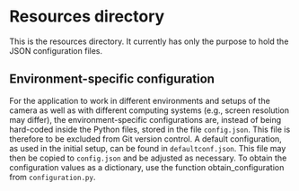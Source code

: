 Resources directory
=====================

This is the resources directory. It currently has only the
purpose to hold the JSON configuration files.

Environment-specific configuration
-----------------------------------

For the application to work in different environments and
setups of the camera as well as with different computing
systems (e.g., screen resolution may differ), the
environment-specific configurations are, instead of being
hard-coded inside the Python files, stored in the file
`config.json`. This file is therefore to be excluded from Git
version control. A default configuration, as used in the
initial setup, can be found in `defaultconf.json`. This file
may then be copied to `config.json` and be adjusted as
necessary. To obtain the configuration values as a
dictionary, use the function obtain_configuration from
`configuration.py`.